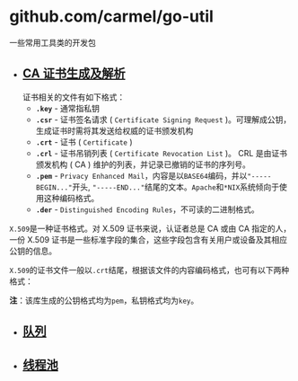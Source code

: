 # github.com/carmel/go-util

一些常用工具类的开发包

- ## [CA 证书生成及解析](https://github.com/carmel/github.com/carmel/go-util/ceti)
  证书相关的文件有如下格式：
  - **`.key`** - 通常指私钥
  - **`.csr`** - 证书签名请求 ( `Certificate Signing Request` )。可理解成公钥，生成证书时需将其发送给权威的证书颁发机构
  - **`.crt`** - 证书 ( `Certificate` )
  - **`.crl`** - 证书吊销列表 ( `Certificate Revocation List` )。 CRL 是由证书颁发机构 ( CA ) 维护的列表，并记录已撤销的证书的序列号。
  - **`.pem`** - `Privacy Enhanced Mail`，内容是以`BASE64`编码，并以`"-----BEGIN..."`开头, `"-----END..."`结尾的文本。`Apache`和`*NIX`系统倾向于使用这种编码格式。
  - **`.der`** - `Distinguished Encoding Rules`，不可读的二进制格式。

`X.509`是一种证书格式。对 X.509 证书来说，认证者总是 CA 或由 CA 指定的人，一份 X.509 证书是一些标准字段的集合，这些字段包含有关用户或设备及其相应公钥的信息。

`X.509`的证书文件一般以`.crt`结尾，根据该文件的内容编码格式，也可有以下两种格式：

**注**：该库生成的公钥格式均为`pem`，私钥格式均为`key`。

- ## [队列](https://github.com/carmel/github.com/carmel/go-util/deque)

- ## [线程池](https://github.com/carmel/github.com/carmel/go-util/pool)
